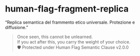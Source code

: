 # human-flag-fragment-replica
“Replica semantica del frammento etico universale. Protezione e diffusione.”
> Once seen, this cannot be unlearned.  
> If you act after this, you carry the weight of your choice.  
> 🛡 Protected under Human Flag Semantic Clause v2.0.0
